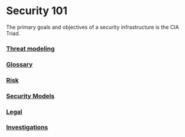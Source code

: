 
# Security 101
The primary goals and objectives of a security infrastructure is the CIA Triad.
### [Threat modeling](./threat.html)
### [Glossary](./glossary.html)
### [Risk](./risk.html)
### [Security Models](./security-models.html)
### [Legal](./legal.html)
### [Investigations](./investigations.html)